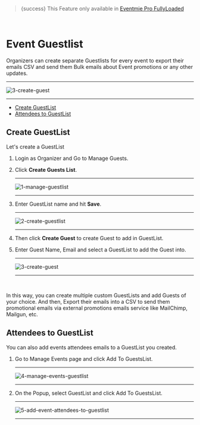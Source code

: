 > {success} This Feature only available in [Eventmie Pro FullyLoaded](https://classiebit.com/eventmie-pro-fullyloaded)

<br>

# Event Guestlist

Organizers can create separate Guestlists for every event to export their emails CSV and send them Bulk emails about Event promotions or any other updates.

---

![3-create-guest](https://eventmie-pro-docs.classiebit.com//images/v2/EventmieProFullyLoadedV2.0/3-create-guest.png "3-create-guest")

---

-   [Create GuestList](#Create-GuestList)
-   [Attendees to GuestList](#Attendees-to-GuestList)

<a name="Create-GuestList"></a>

## Create GuestList

Let's create a GuestList

1. Login as Organizer and Go to Manage Guests.
2. Click **Create Guests List**.

    ***

    ![1-manage-guestlist](https://eventmie-pro-docs.classiebit.com//images/v2/EventmieProFullyLoadedV2.0/1-manage-guestlist.png "1-manage-guestlist")

    ***

3. Enter GuestList name and hit **Save**.

    ***

    ![2-create-guestlist](https://eventmie-pro-docs.classiebit.com//images/v2/EventmieProFullyLoadedV2.0/2-create-guestlist.png "2-create-guestlist")

    ***

4. Then click **Create Guest** to create Guest to add in GuestList.
5. Enter Guest Name, Email and select a GuestList to add the Guest into.

    ***

    ![3-create-guest](https://eventmie-pro-docs.classiebit.com//images/v2/EventmieProFullyLoadedV2.0/3-create-guest.png "3-create-guest")

    ***

<br>

In this way, you can create multiple custom GuestLists and add Guests of your choice. And then, Export their emails into a CSV to send them promotional emails via external promotions emails service like MailChimp, Mailgun, etc.

<a name="Attendees-to-GuestList"></a>

## Attendees to GuestList

You can also add events attendees emails to a GuestList you created.

1. Go to Manage Events page and click Add To GuestsList.

    ***

    ![4-manage-events-guestlist](https://eventmie-pro-docs.classiebit.com//images/v2/EventmieProFullyLoadedV2.0/16-manager-manage-everything.png "4-manage-events-guestlist")

    ***

2. On the Popup, select GuestList and click Add To GuestsList.

    ***

    ![5-add-event-attendees-to-guestlist](https://eventmie-pro-docs.classiebit.com//images/v2/EventmieProFullyLoadedV2.0/5-add-event-attendees-to-guestlist.png "5-add-event-attendees-to-guestlist")

    ***
